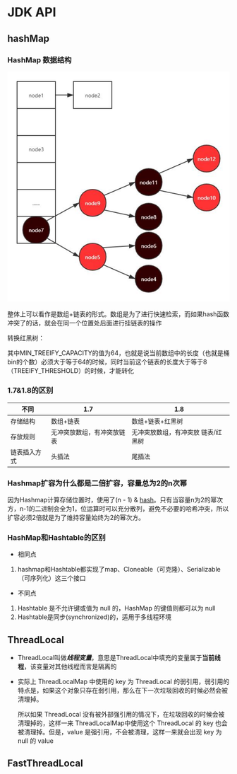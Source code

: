 # JDK API

## hashMap

### HashMap 数据结构

![](./image/2022/20220423091947.jpeg)

整体上可以看作是数组+链表的形式。数组是为了进行快速检索，而如果hash函数冲突了的话，就会在同一个位置处后面进行挂链表的操作

转换红黑树：

其中MIN_TREEIFY_CAPACITY的值为64，也就是说当前数组中的长度（也就是桶bin的个数）必须大于等于64的时候，同时当前这个链表的长度大于等于8（TREEIFY_THRESHOLD）的时候，才能转化

### 1.7&1.8的区别

| 不同         | 1.7                        | 1.8                                |
| ------------ | -------------------------- | ---------------------------------- |
| 存储结构     | 数组+链表                  | 数组+链表+红黑树                   |
| 存放规则     | 无冲突放数组，有冲突放链表 | 无冲突放数组，有冲突放 链表/红黑树 |
| 链表插入方式 | 头插法                     | 尾插法                             |

### Hashmap扩容为什么都是二倍扩容，容量总为2的n次幂

因为Hashmap计算存储位置时，使用了(n - 1) & [hash](https://so.csdn.net/so/search?q=hash&spm=1001.2101.3001.7020)。只有当容量n为2的幂次方，n-1的二进制会全为1，位运算时可以充分散列，避免不必要的哈希冲突，所以扩容必须2倍就是为了维持容量始终为2的幂次方。

### HashMap和Hashtable的区别

- 相同点

1. hashmap和Hashtable都实现了map、Cloneable（可克隆）、Serializable（可序列化）这三个接口

- 不同点

1. Hashtable 是不允许键或值为 null 的，HashMap 的键值则都可以为 null
2. Hashtable是同步(synchronized)的，适用于多线程环境

## ThreadLocal

- ThreadLocal叫做***线程变量***，意思是ThreadLocal中填充的变量属于**当前线程**，该变量对其他线程而言是隔离的

- 实际上 ThreadLocalMap 中使用的 key 为 ThreadLocal 的弱引用，弱引用的特点是，如果这个对象只存在弱引用，那么在下一次垃圾回收的时候必然会被清理掉。

  所以如果 ThreadLocal 没有被外部强引用的情况下，在垃圾回收的时候会被清理掉的，这样一来 ThreadLocalMap中使用这个 ThreadLocal 的 key 也会被清理掉。但是，value 是强引用，不会被清理，这样一来就会出现 key 为 null 的 value

## FastThreadLocal

